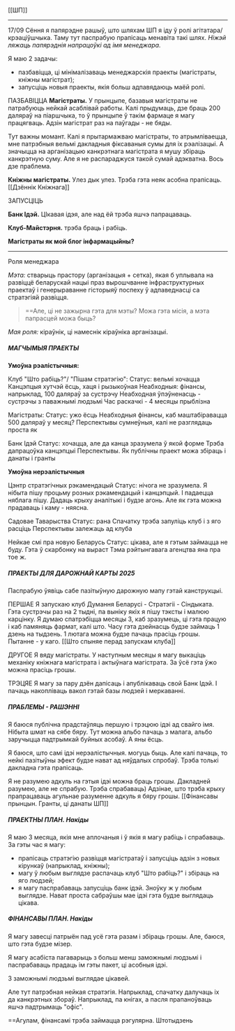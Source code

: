 [[ШП]]

***

17/09
Сёння я папярэдне рашыў, што шляхам ШП я іду ў ролі агітатара/крэаціўшчыка. Таму тут паспрабую прапісаць менавіта такі шлях. *Ніжэй ляжаць папярэднія напрацоўкі ад імя менеджара.*

Я маю 2 задачы:
- пазбавіцца, ці мінімалізаваць менеджарскія праекты (магістраты, кніжны магістрат);
- запусціць новыя праекты, якія больш адпавядаюць маёй ролі.

ПАЗБАВІЦЦА
**Магістраты.** У прынцыпе, базавыя магістраты не патрабуюць нейкай асаблівай работы. Калі прыдумаць, дзе браць 200 даляраў на піаршчыка, то ў прынцыпе ў такім фармаце я магу працягваць. Адзін магістрат раз на паўгады - не бяды.

Тут важны момант. Калі я прытармажваю магістраты, то атрымліваецца, мне патрэбныя вельмі дакладныя фіксаваныя сумы для іх рэалізацыі. А значыцца на арганізацыю канкрэтнага магістрата я мушу збіраць канкрэтную суму. Але я не распараджуся такой сумай адэкватна. Вось дзе праблема.

**Кніжны магістраты.** Улез дык улез. Трэба гэта неяк асобна прапісаць.
[[Дзённік Кніжнага]]


ЗАПУСЦІЦЬ

**Банк Ідэй.** ЦІкавая ідэя, але над ёй трэба яшчэ папрацаваць.

**Клуб-Майстэрня.** трэба браць і рабіць.

**Магістраты як мой блог інфармацыйны?** 





***
Роля менеджара

*Мэта:* стварыць прастору (арганізацыя + сетка), якая б уплывала на развіццё беларускай нацыі праз вырошчванне інфраструктурных праектаў і генерыраванне гісторыяў поспеху ў адпаведнасці са стратэгіяй развіцця.

> ==Але, ці не зажырна гэта для мэты? Можа гэта місія, а мэта папрасцей можа быць?

*Мая роля:* кіраўнік, ці намеснік кіраўніка арганізацыі.


##### МАГЧЫМЫЯ ПРАЕКТЫ

**Умоўна рэалістычныя:** 

Клуб "Што рабіць?"/ "Пішам стратэгію":
	Статус: вельмі хочацца
	Канцэпцыя хутчэй ёсць, хаця і рызыкоўная
	Неабходныя: фінансы, напрыклад, 100 даляраў за сустрэчу
	Неабходная ўпэўненасць - сустрэчы з паважнымі людзьмі
	Час раскачкі - 4 месяцы прыблізна

Магістраты:
	Статус: ужо ёсць
	Неабходныя фінансы, каб маштабіравацца 500 даляраў у месяц?
	Перспектывы сумнеўныя, калі не разглядаць проста як 

Банк Ідэй
	Статус: хочацца, але да канца зразумела ў якой форме
	Трэба дапрацоўка канцэпцыі
	Перспектывы. Як публічны праект можа збіраць і данаты і гранты

**Умоўна нерэалістычныя**

Цэнтр стратэгічных рэкамендацый
	 Статус: нічога не зразумела. 
	 Я нібыта пішу процьму розных рэкамендацый і канцэпцый. І падаецца няблага пішу. Дадаць крыху аналітыкі і будзе агонь. Але як гэта можна прадаваць і каму - няясна.

Садовае Таварыства
	Статус: рана
	Спачатку трэба запуліць клуб і з яго расціць 
	Перспектывы залежаць ад клуба

Нейкае смі пра новую Беларусь
	Статус: цікава, але я гэтым займацца не буду.
	Гэта ў скарбонку на выраст
	Тэма рэйтынгавага агенцтва яна пра тое ж.


##### ПРАЕКТЫ ДЛЯ ДАРОЖНАЙ КАРТЫ 2025
Паспрабую ўявіць сабе пазітыўную дарожную мапу гэтай канструкцыі.

ПЕРШАЕ
Я запускаю клуб Думання Беларусі - Стратэгіі - Сіндыката. Гэта сустрэчы раз на 2 тыдні, па выніку якіх я пішу тэксты і малюю карцінку.
Я думаю спатрэбіцца месяцы 3, каб зразумець, ці гэта працую і каб памяняць фармат, калі што. Часу гэта дзейнасць будзе займаць 1 дзень на тыдзень. 1 лютага можна будзе пачаць прасіць грошы. Пытанне - у каго.
[[Што спыняе перад запускам клуба]]

ДРУГОЕ
Я вяду магістраты. У наступным месяцы я магу выкаціць механіку кніжнага магістрата і актыўнага магістрата. За ўсё гэта ўжо можна прасіць грошы.

ТРЭЦЯЕ
Я магу за пару дзён дапісаць і апублікаваць свой Банк Ідэй. І пачаць накопліваць вакол гэтай базы людзей і меркаванні.


##### ПРАБЛЕМЫ - РАШЭННІ
Я баюся публічна прадстаўляць першую і трэцюю ідэі ад свайго імя. Нібыта шмат на сябе бяру.
	Тут можна альбо пачаць з малага, альбо заручыцца падтрымкай буйных асобаў. А яны ёсць.

Я баюся, што самі ідэі нерэалістычныя.
	могуць быць. Але калі пачаць, то нейкі пазітыўны эфект будзе нават ад няўдалых спробаў. Трэба толькі дакладна гэта прапісаць.

Я не разумею адкуль на гэтыя ідэі можна браць грошы. Дакладней разумею, але не спрабую.
	Трэба спрабаваць) Адзінае, што трэба крыху прапрацаваць агульнае разуменне адкуль я бяру грошы. 
	[[Фінансавы прынцын. Гранты, ці данаты ШП]]


##### ПРАЕКТНЫ ПЛАН. Накіды
Я маю 3 месяца, якія мне аплочаныя і ў якія я магу рабіць і спрабаваць. За гэты час я магу:
- прапісаць стратэгію развіцця магістратаў і запусціць адзін з новых кірункаў (напрыклад, кніжны);
- магу ў любым выглядзе распачаць клуб "Што рабіць?" і збіраць на яго людзей;
-  я магу паспрабаваць запусціць банк ідэй. Зноўку ж у любым выглядзе. Нават проста сабраўшы мае ідэі гэта будзе выглядаць цікава.

##### ФІНАНСАВЫ ПЛАН. Накіды
Я магу завесці патрыён пад усё гэта разам і збіраць грошы. Але, баюся, што гэта будзе мізер.

Я магу асабіста пагаварыць з больш менш заможнымі людзьмі і паспрабаваць прадаць ім гэты пакет, ці асобныя ідэі.

З заможнымі людзьмі выглядае цікавей. 

Але тут патрэбная нейкая стратэгія. Напрыклад, спачатку далучаць іх да канкрэтных збораў. Напрыклад, па кнігах, а пасля прапаноўваць яшчэ падтрымаць "офіс".

==Агулам, фінансамі трэба займацца рэгулярна. Штотыдзень


